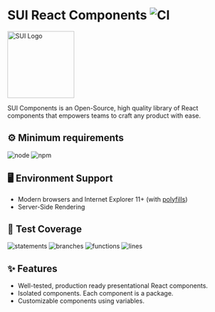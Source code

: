 # SUI React Components ![CI](https://github.com/SUI-Components/sui-components/workflows/CI/badge.svg)

<img src="https://avatars2.githubusercontent.com/u/13288987?s=200&v=4" alt="SUI Logo" width="150">

SUI Components is an Open-Source, high quality library of React components that empowers teams to craft any product with ease.

## ⚙️ Minimum requirements
![node](https://shields.io/badge/node-v16+-lightgray?logo=nodedotjs&logoWidth=20&style=for-the-badge)
![npm](https://shields.io/badge/npm-v7+-lightgrey?logo=npm&logoWidth=20&style=for-the-badge)

## 🖥 Environment Support

- Modern browsers and Internet Explorer 11+ (with [polyfills](https://github.com/SUI-Components/sui/tree/master/packages/sui-polyfills))
- Server-Side Rendering

## 🧪 Test Coverage

![statements](https://shields.io/badge/statements-74.51%25-orange)
![branches](https://shields.io/badge/branches-61.83%25-red)
![functions](https://shields.io/badge/functions-63.06%25-red)
![lines](https://shields.io/badge/lines-76.29%25-yellow)

## ✨ Features

- Well-tested, production ready presentational React components.
- Isolated components. Each component is a package.
- Customizable components using variables.
